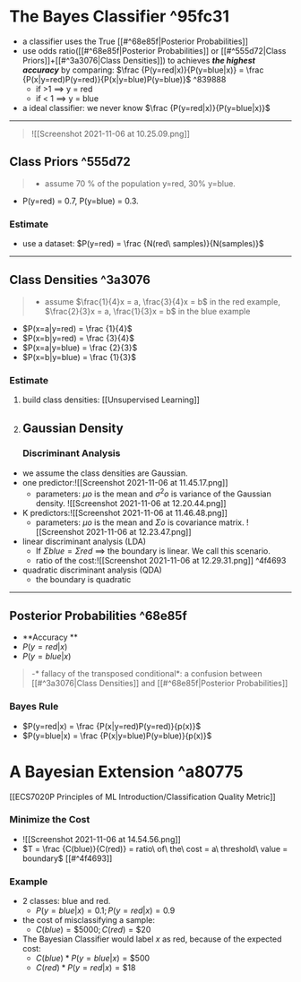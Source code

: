 # The Bayes Classifier ^95fc31
- a classifier uses the True [[#^68e85f|Posterior Probabilities]]
- use odds ratio([[#^68e85f|Posterior Probabilities]] or [[#^555d72|Class Priors]]+[[#^3a3076|Class Densities]]) to achieves ***the highest accuracy*** by comparing: $\frac {P(y=red|x)}{P(y=blue|x)} = \frac {P(x|y=red)P(y=red)}{P(x|y=blue)P(y=blue)}$ ^839888
	- if >1 ==> y = red
	- if < 1 ==> y = blue
- a ideal classifier: we never know $\frac {P(y=red|x)}{P(y=blue|x)}$


***
> ![[Screenshot 2021-11-06 at 10.25.09.png]]

## Class Priors ^555d72
> - assume 70 % of the population y=red, 30% y=blue.
-  P(y=red) = 0.7, P(y=blue) = 0.3.

### Estimate
- use a dataset: $P(y=red) = \frac {N(red\ samples)}{N(samples)}$
***
## Class Densities ^3a3076
>- assume $\frac{1}{4}x = a, \frac{3}{4}x = b$ in the red example,  $\frac{2}{3}x = a, \frac{1}{3}x = b$ in the blue example
- $P(x=a|y=red) = \frac {1}{4}$
- $P(x=b|y=red) = \frac {3}{4}$
- $P(x=a|y=blue) = \frac {2}{3}$
- $P(x=b|y=blue) = \frac {1}{3}$
### Estimate
1. build class densities: [[Unsupervised Learning]]
2.  ## Gaussian Density
	### Discriminant Analysis
- we assume the class densities are Gaussian.
- one predictor:![[Screenshot 2021-11-06 at 11.45.17.png]]
	- parameters:  $µo$ is the mean and $σ^2o$
is variance of the Gaussian density.
![[Screenshot 2021-11-06 at 12.20.44.png]]
- K predictors:![[Screenshot 2021-11-06 at 11.46.48.png]]
	- parameters:  $µo$ is the mean and $Σo$ is  covariance matrix.
![[Screenshot 2021-11-06 at 12.23.47.png]]
- linear discriminant analysis (LDA)
	- If $Σblue= Σred$ ==> the boundary is linear. We call this scenario. 
	- ratio	 of the cost:![[Screenshot 2021-11-06 at 12.29.31.png]] ^4f4693
- quadratic discriminant analysis (QDA)
	- the boundary is quadratic

***
## Posterior Probabilities ^68e85f
- **Accuracy **
- $P(y=red|x)$
- $P(y=blue|x)$
> -* fallacy of the transposed conditional*: a confusion between [[#^3a3076|Class Densities]] and [[#^68e85f|Posterior Probabilities]]

### Bayes Rule
- $P(y=red|x) = \frac {P(x|y=red)P(y=red)}{p(x)}$ 
- $P(y=blue|x) = \frac {P(x|y=blue)P(y=blue)}{p(x)}$ 


# A Bayesian Extension ^a80775
[[ECS7020P Principles of ML Introduction/Classification Quality Metric]]


### Minimize the Cost
- ![[Screenshot 2021-11-06 at 14.54.56.png]]
- $T = \frac {C(blue)}{C(red)} = ratio\ of\ the\ cost = a\ threshold\ value = boundary$ [[#^4f4693]]

### Example
- 2 classes: blue and red.
	- $P(y=blue|x) = 0.1; P(y=red|x) = 0.9$
-  the cost of misclassifying a  sample:
	-  $C(blue)=\$5000; C(red)=\$20$
- The Bayesian Classifier would label $x$ as red, because of the expected cost:
	- $C(blue)*P(y=blue|x) = \$500$
	- $C(red)*P(y=red|x) = \$18$

